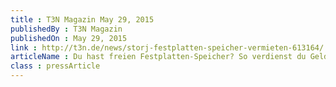```yaml
---
title : T3N Magazin May 29, 2015
publishedBy : T3N Magazin
publishedOn : May 29, 2015
link : http://t3n.de/news/storj-festplatten-speicher-vermieten-613164/
articleName : Du hast freien Festplatten-Speicher? So verdienst du Geld damit
class : pressArticle
---
```

